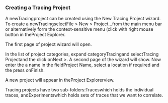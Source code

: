 ### Creating a Tracing Project

A newTracingproject can be created using the New Tracing Project wizard. To create a newTracingselectFile > New > Project...from the main menu bar or alternatively form the context-sensitive menu (click with right mouse button in theProject Explorer.

The first page of project wizard will open.



In the list of project categories, expand categoryTracingand selectTracing Projectand the click onNext >. A second page of the wizard will show. Now enter the a name in the fieldProject Name, select a location if required and the press onFinish.



A new project will appear in theProject Explorerview.



Tracing projects have two sub-folders:Traceswhich holds the individual traces, andExperimentswhich holds sets of traces that we want to correlate.